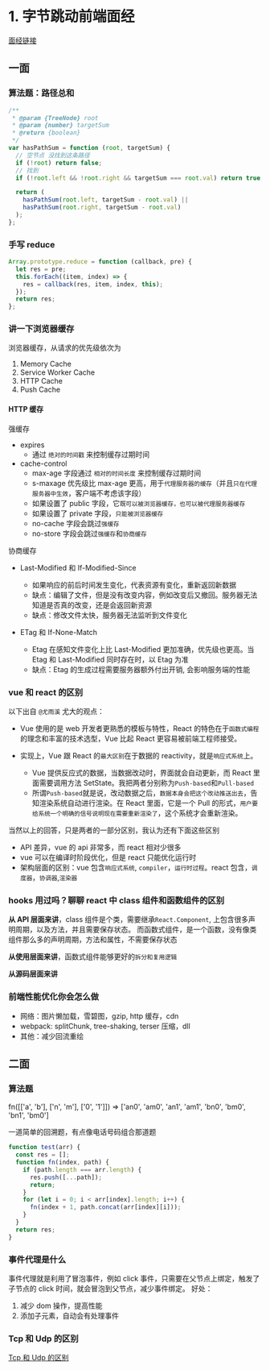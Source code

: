 # 1. 字节跳动前端面经

[面经链接](https://www.nowcoder.com/discuss/702216?type=all&order=recall&pos=&page=1&ncTraceId=&channel=-1&source_id=search_all_nctrack&gio_id=20F1EB59F6FD31FAD435BEE8B652A731-1641826247965)

## 一面

### 算法题：路径总和

```js
/**
 * @param {TreeNode} root
 * @param {number} targetSum
 * @return {boolean}
 */
var hasPathSum = function (root, targetSum) {
  // 空节点 没找到这条路径
  if (!root) return false;
  // 找到
  if (!root.left && !root.right && targetSum === root.val) return true;

  return (
    hasPathSum(root.left, targetSum - root.val) ||
    hasPathSum(root.right, targetSum - root.val)
  );
};
```

### 手写 reduce

```js
Array.prototype.reduce = function (callback, pre) {
  let res = pre;
  this.forEach((item, index) => {
    res = callback(res, item, index, this);
  });
  return res;
};
```

### 讲一下浏览器缓存

浏览器缓存，从请求的优先级依次为

1. Memory Cache
2. Service Worker Cache
3. HTTP Cache
4. Push Cache

#### HTTP 缓存

强缓存

- expires
  - 通过 `绝对的时间戳` 来控制缓存过期时间
- cache-control
  - max-age 字段通过 `相对的时间长度` 来控制缓存过期时间
  - s-maxage 优先级比 max-age 更高，用于`代理服务器的缓存`（并且`只在代理服务器中生效`，客户端不考虑该字段）
  - 如果设置了 public 字段，它`既可以被浏览器缓存，也可以被代理服务器缓存`
  - 如果设置了 private 字段，`只能被浏览器缓存`
  - no-cache 字段会跳过`强缓存`
  - no-store 字段会跳过`强缓存`和`协商缓存`

协商缓存

- Last-Modified 和 If-Modified-Since

  - 如果响应的前后时间发生变化，代表资源有变化，重新返回新数据
  - 缺点：编辑了文件，但是没有改变内容，例如改变后又撤回。服务器无法知道是否真的改变，还是会返回新资源
  - 缺点：修改文件太快，服务器无法监听到文件变化

- ETag 和 If-None-Match
  - Etag 在感知文件变化上比 Last-Modified 更加准确，优先级也更高。当 Etag 和 Last-Modified 同时存在时，以 Etag 为准
  - 缺点：Etag 的生成过程需要服务器额外付出开销, 会影响服务端的性能

### vue 和 react 的区别

以下出自 `@尤雨溪` 尤大的观点：

- Vue 使用的是 web 开发者更熟悉的模板与特性，React 的特色在于`函数式编程`的理念和丰富的技术选型，Vue 比起 React 更容易被前端工程师接受。

- 实现上，Vue 跟 React 的`最大区别`在于数据的 reactivity，就是`响应式系统`上。
  - Vue 提供反应式的数据，当数据改动时，界面就会自动更新，而 React 里面需要调用方法 SetState。我把两者分别称为`Push-based`和`Pull-based`
  - 所谓`Push-based`就是说，改动数据之后，`数据本身会把这个改动推送出去`，告知渲染系统自动进行渲染。在 React 里面，它是一个 Pull 的形式，`用户要给系统一个明确的信号说明现在需要重新渲染了`，这个系统才会重新渲染。

当然以上的回答，只是两者的一部分区别，我认为还有下面这些区别

- API 差异，vue 的 api 非常多，而 react 相对少很多
- vue 可以在编译时阶段优化，但是 react 只能优化运行时
- 架构层面的区别：vue 包含`响应式系统`, `compiler`，`运行时过程`。react 包含，`调度器`，`协调器`,`渲染器`

### hooks 用过吗？聊聊 react 中 class 组件和函数组件的区别

**从 API 层面来讲**，class 组件是个类，需要继承`React.Component`, 上包含很多声明周期，以及方法，并且需要保存状态。
而函数式组件，是一个函数，没有像类组件那么多的声明周期，方法和属性，不需要保存状态

**从使用层面来讲**，函数式组件能够更好的`拆分和复用逻辑`

**从源码层面来讲**

### 前端性能优化你会怎么做

- 网络：图片懒加载，雪碧图，gzip, http 缓存，cdn
- webpack: splitChunk, tree-shaking, terser 压缩，dll
- 其他：减少回流重绘

## 二面

### 算法题

fn([['a', 'b'], ['n', 'm'], ['0', '1']]) => ['an0', 'am0', 'an1', 'am1', 'bn0', 'bm0', 'bn1', 'bm0']

一道简单的回溯题，有点像电话号码组合那道题

```js
function test(arr) {
  const res = [];
  function fn(index, path) {
    if (path.length === arr.length) {
      res.push([...path]);
      return;
    }
    for (let i = 0; i < arr[index].length; i++) {
      fn(index + 1, path.concat(arr[index][i]));
    }
  }
  return res;
}
```

### 事件代理是什么

事件代理就是利用了冒泡事件，例如 click 事件，只需要在父节点上绑定，触发了子节点的 click 时间，就会冒泡到父节点，减少事件绑定。
好处：

1. 减少 dom 操作，提高性能
2. 添加子元素，自动会有处理事件

### Tcp 和 Udp 的区别

[Tcp 和 Udp 的区别](/basic/计算机网络/TCP/TCP和UDP区别)
